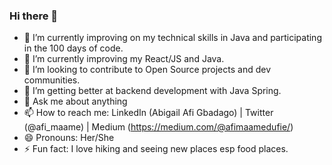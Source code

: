 ### Hi there 👋

<!--
**AfiMaameDufie/AfiMaameDufie** is a ✨ _special_ ✨ repository because its `README.md` (this file) appears on your GitHub profile.
-->



- 🔭 I’m currently improving on my technical skills in Java and participating in the 100 days of code.
- 🌱 I’m currently improving my React/JS and Java.
- 👯 I’m looking to contribute to Open Source projects and dev communities.
- 🤔 I’m getting better at backend development with Java Spring.
- 💬 Ask me about anything
- 📫 How to reach me: LinkedIn (Abigail Afi Gbadago) | Twitter (@afi_maame) | Medium (https://medium.com/@afimaamedufie/)
- 😄 Pronouns: Her/She
- ⚡ Fun fact: I love hiking and seeing new places esp food places.


